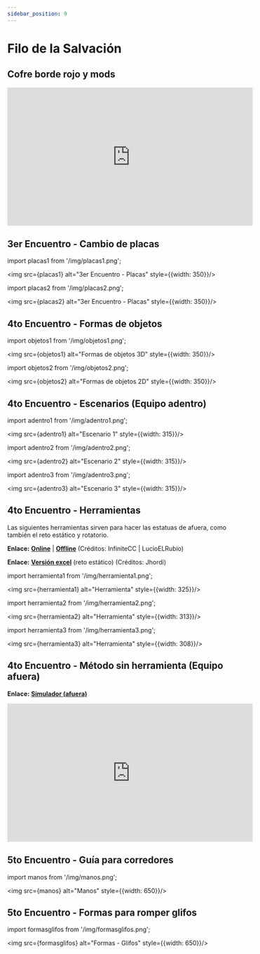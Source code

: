```yaml
---
sidebar_position: 9
---
```


# Filo de la Salvación

## Cofre borde rojo y mods

<iframe width="560" height="315" src="https://www.youtube.com/embed/FxC-E7kH1iY?si=5y1GU-0lYb1Ejfc5" title="YouTube video player" frameborder="0" allow="accelerometer; autoplay; clipboard-write; encrypted-media; gyroscope; picture-in-picture; web-share" referrerpolicy="strict-origin-when-cross-origin" allowfullscreen></iframe>

## 3er Encuentro - Cambio de placas

import placas1 from '/img/placas1.png';

<img src={placas1} alt="3er Encuentro - Placas" style={{width: 350}}/>

import placas2 from '/img/placas2.png';

<img src={placas2} alt="3er Encuentro - Placas" style={{width: 350}}/>

## 4to Encuentro - Formas de objetos

import objetos1 from '/img/objetos1.png';

<img src={objetos1} alt="Formas de objetos 3D" style={{width: 350}}/>

import objetos2 from '/img/objetos2.png';

<img src={objetos2} alt="Formas de objetos 2D" style={{width: 350}}/>

## 4to Encuentro - Escenarios (Equipo adentro)

import adentro1 from '/img/adentro1.png';

<img src={adentro1} alt="Escenario 1" style={{width: 315}}/>

import adentro2 from '/img/adentro2.png';

<img src={adentro2} alt="Escenario 2" style={{width: 315}}/>

import adentro3 from '/img/adentro3.png';

<img src={adentro3} alt="Escenario 3" style={{width: 315}}/>

## 4to Encuentro - Herramientas
Las siguientes herramientas sirven para hacer las estatuas de afuera, como también el reto estático y rotatorio.

**Enlace:** [**Online**](https://jhordirs.github.io/veracidad/) | [**Offline**](https://drive.google.com/file/d/1AiPfvatDmuyIW9nM3DgWQyrT1BbX-wB_/view?usp=sharing) (Créditos: InfiniteCC | LucioELRubio)

**Enlace:** [**Versión excel**](https://drive.google.com/file/d/1clIQaCPRlH6BrRsPd2Frhsh30jVeQ9QL/view?usp=sharing) (reto estático) (Créditos: Jhordi)

import herramienta1 from '/img/herramienta1.png';

<img src={herramienta1} alt="Herramienta" style={{width: 325}}/>

import herramienta2 from '/img/herramienta2.png';

<img src={herramienta2} alt="Herramienta" style={{width: 313}}/>

import herramienta3 from '/img/herramienta3.png';

<img src={herramienta3} alt="Herramienta" style={{width: 308}}/>

## 4to Encuentro - Método sin herramienta (Equipo afuera)
**Enlace:** [**Simulador (afuera)**](https://jhordirs.github.io/simuladorafuera)

<iframe width="560" height="315" src="https://www.youtube.com/embed/JCT5RNyu8Y0?si=5DQhu3EZzEH4YjeI" title="YouTube video player" frameborder="0" allow="accelerometer; autoplay; clipboard-write; encrypted-media; gyroscope; picture-in-picture; web-share" referrerpolicy="strict-origin-when-cross-origin" allowfullscreen></iframe>

## 5to Encuentro - Guía para corredores

import manos from '/img/manos.png';

<img src={manos} alt="Manos" style={{width: 650}}/>

## 5to Encuentro - Formas para romper glifos

import formasglifos from '/img/formasglifos.png';

<img src={formasglifos} alt="Formas - Glifos" style={{width: 650}}/>